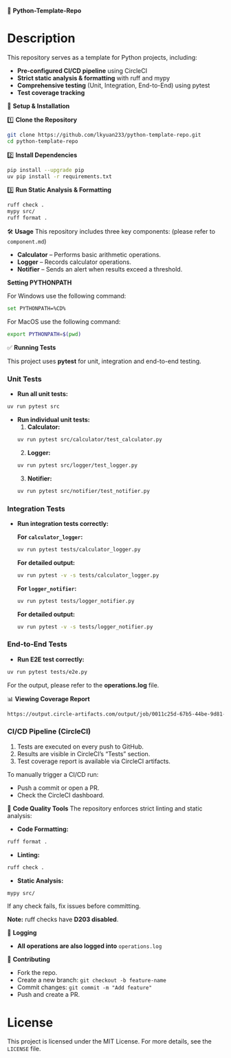 🚀 **Python-Template-Repo**

# Description
This repository serves as a template for Python projects, including:
- **Pre-configured CI/CD pipeline** using CircleCI
- **Strict static analysis & formatting** with ruff and mypy
- **Comprehensive testing** (Unit, Integration, End-to-End) using pytest
- **Test coverage tracking**

📌 **Setup & Installation**

1️⃣ **Clone the Repository**
```sh
git clone https://github.com/lkyuan233/python-template-repo.git
cd python-template-repo
```

2️⃣ **Install Dependencies**
```sh
pip install --upgrade pip
uv pip install -r requirements.txt
```

3️⃣ **Run Static Analysis & Formatting**
```sh
ruff check .
mypy src/
ruff format .
```

🛠️ **Usage**
This repository includes three key components: (please refer to `component.md`)
- **Calculator** – Performs basic arithmetic operations.
- **Logger** – Records calculator operations.
- **Notifier** – Sends an alert when results exceed a threshold.

**Setting PYTHONPATH**

For Windows use the following command:
```sh
set PYTHONPATH=%CD%
```

For MacOS use the following command:
```sh
export PYTHONPATH=$(pwd)
```

✅ **Running Tests**

This project uses **pytest** for unit, integration and end-to-end testing.

### **Unit Tests**

- **Run all unit tests:**
```sh
uv run pytest src
```

- **Run individual unit tests:**
  1. **Calculator:**
  ```sh
  uv run pytest src/calculator/test_calculator.py
  ```
  2. **Logger:**
  ```sh
  uv run pytest src/logger/test_logger.py
  ```
  3. **Notifier:**
  ```sh
  uv run pytest src/notifier/test_notifier.py
  ```

### **Integration Tests**

- **Run integration tests correctly:**

  **For `calculator_logger`:**
  ```sh
  uv run pytest tests/calculator_logger.py
  ```
  **For detailed output:**
  ```sh
  uv run pytest -v -s tests/calculator_logger.py
  ```

  **For `logger_notifier`:**
  ```sh
  uv run pytest tests/logger_notifier.py
  ```
  **For detailed output:**
  ```sh
  uv run pytest -v -s tests/logger_notifier.py
  ```

### **End-to-End Tests**

- **Run E2E test correctly:**
```sh
uv run pytest tests/e2e.py
```

For the output, please refer to the **operations.log** file.

📊 **Viewing Coverage Report**
```sh
https://output.circle-artifacts.com/output/job/0011c25d-67b5-44be-9d81-cdeb94aa7f68/artifacts/0/coverage_html/index.html
```

### **CI/CD Pipeline (CircleCI)**
1. Tests are executed on every push to GitHub.
2. Results are visible in CircleCI’s “Tests” section.
3. Test coverage report is available via CircleCI artifacts.

To manually trigger a CI/CD run:
- Push a commit or open a PR.
- Check the CircleCI dashboard.

📏 **Code Quality Tools**
The repository enforces strict linting and static analysis:
- **Code Formatting:**
```sh
ruff format .
```
- **Linting:**
```sh
ruff check .
```
- **Static Analysis:**
```sh
mypy src/
```

If any check fails, fix issues before committing.

**Note:** ruff checks have **D203 disabled**.

📜 **Logging**
- **All operations are also logged into** `operations.log`

🤝 **Contributing**
- Fork the repo.
- Create a new branch: `git checkout -b feature-name`
- Commit changes: `git commit -m "Add feature"`
- Push and create a PR.

# License
This project is licensed under the MIT License. For more details, see the `LICENSE` file.


